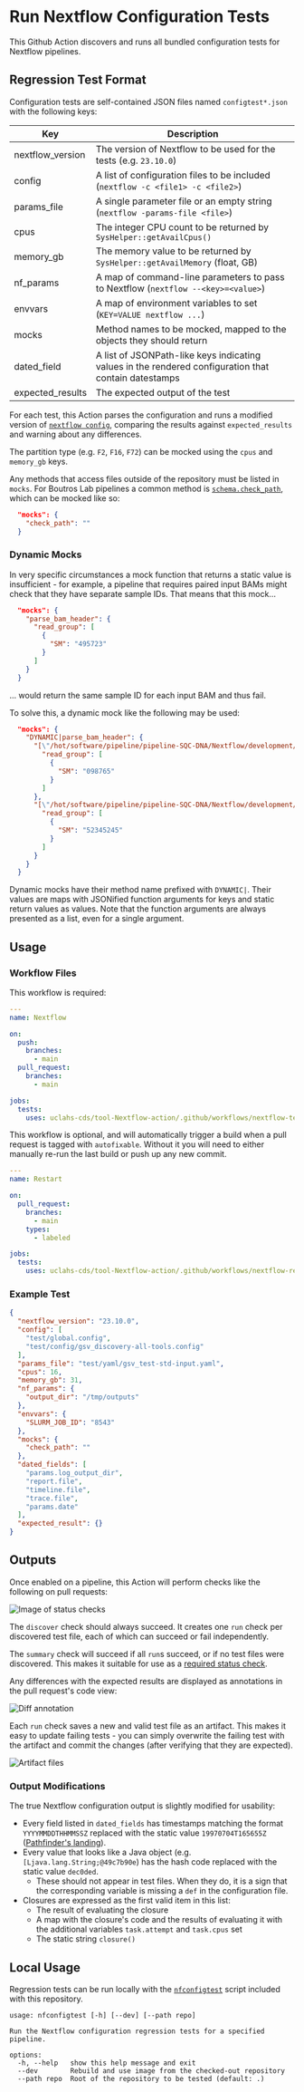 # Run Nextflow Configuration Tests

This Github Action discovers and runs all bundled configuration tests for Nextflow pipelines.

## Regression Test Format

Configuration tests are self-contained JSON files named `configtest*.json` with the following keys:

| Key | Description |
| --- | --- |
| nextflow_version | The version of Nextflow to be used for the tests (e.g. `23.10.0`) |
| config | A list of configuration files to be included (`nextflow -c <file1> -c <file2>`) |
| params_file | A single parameter file or an empty string (`nextflow -params-file <file>`) |
| cpus | The integer CPU count to be returned by `SysHelper::getAvailCpus()` |
| memory_gb | The memory value to be returned by `SysHelper::getAvailMemory` (float, GB) |
| nf_params | A map of command-line parameters to pass to Nextflow (`nextflow --<key>=<value>`) |
| envvars | A map of environment variables to set (`KEY=VALUE nextflow ...`) |
| mocks | Method names to be mocked, mapped to the objects they should return |
| dated_field | A list of JSONPath-like keys indicating values in the rendered configuration that contain datestamps |
| expected_results | The expected output of the test |

For each test, this Action parses the configuration and runs a modified version of [`nextflow config`](https://www.nextflow.io/docs/latest/cli.html#config), comparing the results against `expected_results` and warning about any differences.

The partition type (e.g. `F2`, `F16`, `F72`) can be mocked using the `cpus` and `memory_gb` keys.

Any methods that access files outside of the repository must be listed in `mocks`. For Boutros Lab pipelines a common method is [`schema.check_path`](https://github.com/uclahs-cds/pipeline-Nextflow-config/blob/3ec718630ff1862377815e6c986a8b56cea1115b/config/schema/schema.config#L51-L56), which can be mocked like so:

```json
  "mocks": {
    "check_path": ""
  }
```

### Dynamic Mocks

In very specific circumstances a mock function that returns a static value is insufficient - for example, a pipeline that requires paired input BAMs might check that they have separate sample IDs. That means that this mock...

```json
  "mocks": {
    "parse_bam_header": {
      "read_group": [
        {
          "SM": "495723"
        }
      ]
    }
  }
```

... would return the same sample ID for each input BAM and thus fail.

To solve this, a dynamic mock like the following may be used:

```json
  "mocks": {
    "DYNAMIC|parse_bam_header": {
      "[\"/hot/software/pipeline/pipeline-SQC-DNA/Nextflow/development/test-input/HG002.N-n2.bam\"]": {
        "read_group": [
          {
            "SM": "098765"
          }
        ]
      },
      "[\"/hot/software/pipeline/pipeline-SQC-DNA/Nextflow/development/test-input/S2.T-n2.bam\"]": {
        "read_group": [
          {
            "SM": "52345245"
          }
        ]
      }
    }
  }
```

Dynamic mocks have their method name prefixed with `DYNAMIC|`. Their values are maps with JSONified function arguments for keys and static return values as values. Note that the function arguments are always presented as a list, even for a single argument.

## Usage

### Workflow Files

This workflow is required:

```yaml
---
name: Nextflow

on:
  push:
    branches:
      - main
  pull_request:
    branches:
      - main

jobs:
  tests:
    uses: uclahs-cds/tool-Nextflow-action/.github/workflows/nextflow-tests.yml@main
```

This workflow is optional, and will automatically trigger a build when a pull request is tagged with `autofixable`. Without it you will need to either manually re-run the last build or push up any new commit.

```yaml
---
name: Restart

on:
  pull_request:
    branches:
      - main
    types:
      - labeled

jobs:
  tests:
    uses: uclahs-cds/tool-Nextflow-action/.github/workflows/nextflow-restart.yml@main
```

### Example Test
```json
{
  "nextflow_version": "23.10.0",
  "config": [
    "test/global.config",
    "test/config/gsv_discovery-all-tools.config"
  ],
  "params_file": "test/yaml/gsv_test-std-input.yaml",
  "cpus": 16,
  "memory_gb": 31,
  "nf_params": {
    "output_dir": "/tmp/outputs"
  },
  "envvars": {
    "SLURM_JOB_ID": "8543"
  },
  "mocks": {
    "check_path": ""
  },
  "dated_fields": [
    "params.log_output_dir",
    "report.file",
    "timeline.file",
    "trace.file",
    "params.date"
  ],
  "expected_result": {}
}
```

## Outputs

Once enabled on a pipeline, this Action will perform checks like the following on pull requests:

![Image of status checks](docs/status_checks.png)

The `discover` check should always succeed. It creates one `run` check per discovered test file, each of which can succeed or fail independently.

The `summary` check will succeed if all `run`s succeed, or if no test files were discovered. This makes it suitable for use as a [required status check](https://docs.github.com/en/pull-requests/collaborating-with-pull-requests/collaborating-on-repositories-with-code-quality-features/about-status-checks).

Any differences with the expected results are displayed as annotations in the pull request's code view:

![Diff annotation](docs/annotation.png)

Each `run` check saves a new and valid test file as an artifact. This makes it easy to update failing tests - you can simply overwrite the failing test with the artifact and commit the changes (after verifying that they are expected).

![Artifact files](docs/artifacts.png)

### Output Modifications

The true Nextflow configuration output is slightly modified for usability:

* Every field listed in `dated_fields` has timestamps matching the format `YYYYMMDDTHHMMSSZ` replaced with the static value `19970704T165655Z` ([Pathfinder's landing](https://science.nasa.gov/mission/mars-pathfinder/)).
* Every value that looks like a Java object (e.g. `[Ljava.lang.String;@49c7b90e`) has the hash code replaced with the static value `dec0ded`.
    * These should not appear in test files. When they do, it is a sign that the corresponding variable is missing a `def` in the configuration file.
* Closures are expressed as the first valid item in this list:
    * The result of evaluating the closure
    * A map with the closure's code and the results of evaluating it with the additional variables `task.attempt` and `task.cpus` set
    * The static string `closure()`

## Local Usage

Regression tests can be run locally with the [`nfconfigtest`](./nfconfigtest) script included with this repository.

```console
usage: nfconfigtest [-h] [--dev] [--path repo]

Run the Nextflow configuration regression tests for a specified pipeline.

options:
  -h, --help   show this help message and exit
  --dev        Rebuild and use image from the checked-out repository
  --path repo  Root of the repository to be tested (default: .)
```
